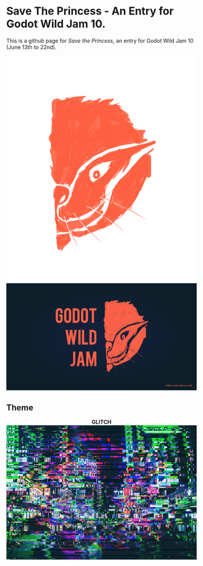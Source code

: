 # Save The Princess - An Entry for Godot Wild Jam 10.

This is a github page for *Save the Princess*, an entry for Godot Wild Jam 10 (June 13th to 22nd).

<p align="center">
<img width="600" height="600" src="head_bg_less.png"><br>
<img src="GodotWildJam-wallpaper.png">
</p>

## Theme

<p align="center">
<b>GLITCH</b><br>
<img src="glitch.jpg">
</p>
